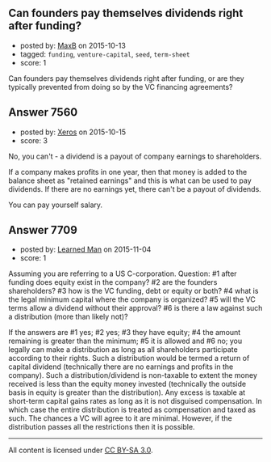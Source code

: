 ## Can founders pay themselves dividends right after funding?

- posted by: [MaxB](https://stackexchange.com/users/2189787/maxb) on 2015-10-13
- tagged: `funding`, `venture-capital`, `seed`, `term-sheet`
- score: 1

Can founders pay themselves dividends right after funding, or are they typically prevented from doing so by the VC financing agreements?


## Answer 7560

- posted by: [Xeros](https://stackexchange.com/users/6984932/xeros) on 2015-10-15
- score: 3

No, you can't - a dividend is a payout of company earnings to shareholders.

If a company makes profits in one year, then that money is added to the balance sheet as "retained earnings" and this is what can be used to pay dividends. If there are no earnings yet, there can't be a payout of dividends.

You can pay yourself salary.


## Answer 7709

- posted by: [Learned Man](https://stackexchange.com/users/7236940/learned-man) on 2015-11-04
- score: 1

Assuming you are referring to a US C-corporation. Question: #1 after funding does equity exist in the company? #2 are the founders shareholders? #3 how is the VC funding, debt or equity or both? #4 what is the legal minimum capital where the company is organized? #5 will the VC terms allow a dividend without their approval? #6 is there a law against such a distribution (more than likely not)?

If the answers are #1 yes; #2 yes; #3 they have equity; #4 the amount remaining is greater than the minimum; #5 it is allowed and #6 no;  you legally can make a distribution as long as all shareholders participate according to their rights. Such a distribution would be termed a return of capital dividend (technically there are no earnings and profits in the company). Such a distribution/dividend is non-taxable to extent the money received is less than the equity money invested (technically the outside basis in equity is greater than the distribution). Any excess is taxable at short-term capital gains rates as long as it is not disguised compensation. In which case the entire distribution is treated as compensation and taxed as such. The chances a VC will agree to it are minimal. However, if the distribution passes all the restrictions then it is possible.



---

All content is licensed under [CC BY-SA 3.0](https://creativecommons.org/licenses/by-sa/3.0/).
